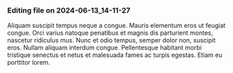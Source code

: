 

### Editing file on 2024-06-13_14-11-27

Aliquam suscipit tempus neque a congue. Mauris elementum eros ut feugiat congue. Orci varius natoque penatibus et magnis dis parturient montes, nascetur ridiculus mus. Nunc et odio tempus, semper dolor non, suscipit eros. Nullam aliquam interdum congue. Pellentesque habitant morbi tristique senectus et netus et malesuada fames ac turpis egestas. Etiam eu porttitor lorem.


